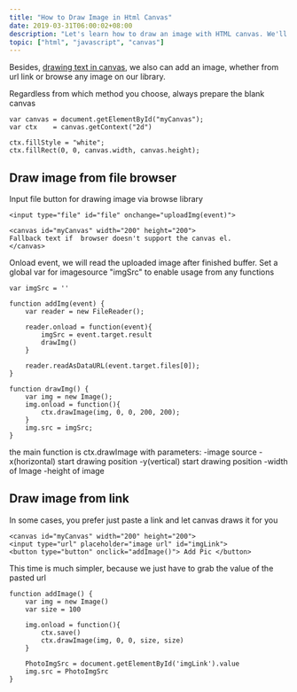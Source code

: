 ```yaml
---
title: "How to Draw Image in Html Canvas"
date: 2019-03-31T06:00:02+08:00
description: "Let's learn how to draw an image with HTML canvas. We'll see how to upload image and draw it or browse it on our machine's library"
topic: ["html", "javascript", "canvas"]
---
```


Besides, [drawing text in canvas](/how-to-draw-text-in-html-canvas/), we also can add an image, whether from url link or browse any image on our library.

Regardless from which method you choose, always prepare the blank canvas
```
var canvas = document.getElementById("myCanvas");
var ctx    = canvas.getContext("2d")

ctx.fillStyle = "white";
ctx.fillRect(0, 0, canvas.width, canvas.height);
```

## Draw image from file browser
Input file button for drawing image via browse library
```
<input type="file" id="file" onchange="uploadImg(event)">

<canvas id="myCanvas" width="200" height="200">
Fallback text if  browser doesn't support the canvas el.
</canvas>
```

Onload event, we will read the uploaded image after finished buffer. Set a global var for imagesource "imgSrc" to enable usage from any functions
```
var imgSrc = ''

function addImg(event) {
    var reader = new FileReader();

    reader.onload = function(event){
        imgSrc = event.target.result
        drawImg()
    }

    reader.readAsDataURL(event.target.files[0]);
}

function drawImg() {
    var img = new Image();
    img.onload = function(){
        ctx.drawImage(img, 0, 0, 200, 200);
    }
    img.src = imgSrc;
}
```

the main function is ctx.drawImage with parameters:
-image source
-x(horizontal) start drawing position
-y(vertical) start drawing position
-width of Image
-height of image

## Draw image from link
In some cases, you prefer just paste a link and let canvas draws it for you
```
<canvas id="myCanvas" width="200" height="200">
<input type="url" placeholder="image url" id="imgLink">
<button type="button" onclick="addImage()"> Add Pic </button>
```

This time is much simpler, because we just have to grab the value of the pasted url

```
function addImage() {
    var img = new Image()
    var size = 100

    img.onload = function(){
        ctx.save()
        ctx.drawImage(img, 0, 0, size, size)
    }

    PhotoImgSrc = document.getElementById('imgLink').value
    img.src = PhotoImgSrc
}
```